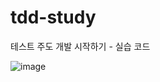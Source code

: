 # tdd-study
테스트 주도 개발 시작하기 - 실습 코드 

![image](https://github.com/Oniqued/tdd-study/assets/98441203/081052b4-afdf-4ccd-bfaf-3f9ab458066f)
